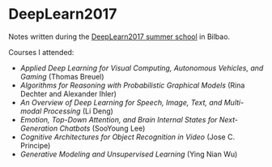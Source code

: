 # DeepLearn2017

Notes written during the [DeepLearn2017 summer school](http://grammars.grlmc.com/DeepLearn2017/) in Bilbao.

Courses I attended:

- *Applied Deep Learning for Visual Computing, Autonomous Vehicles, and Gaming* (Thomas Breuel)
- *Algorithms for Reasoning with Probabilistic Graphical Models* (Rina Dechter and Alexander Ihler)
- *An Overview of Deep Learning for Speech, Image, Text, and Multi-modal Processing* (Li Deng)
- *Emotion, Top-Down Attention, and Brain Internal States for Next-Generation Chatbots* (SooYoung Lee)
- *Cognitive Architectures for Object Recognition in Video* (Jose C. Principe)
- *Generative Modeling and Unsupervised Learning* (Ying Nian Wu)
